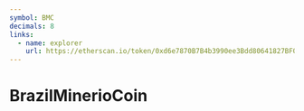 ```yaml
---
symbol: BMC
decimals: 8
links:
  - name: explorer
    url: https://etherscan.io/token/0xd6e7870B7B4b3990ee3Bdd80641827BF0B58246a
---
```


# BrazilMinerioCoin
